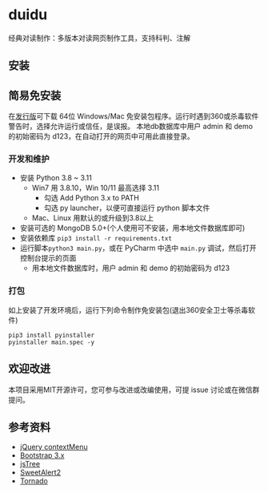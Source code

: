 ﻿# duidu

经典对读制作：多版本对读网页制作工具，支持科判、注解

## 安装

## 简易免安装

在[发行版](releases)可下载 64位 Windows/Mac 免安装包程序。运行时遇到360或杀毒软件警告时，选择允许运行或信任，是误报。
本地db数据库中用户 admin 和 demo 的初始密码为 d123，在自动打开的网页中可用此直接登录。

### 开发和维护

- 安装 Python 3.8 ~ 3.11
  - Win7 用 3.8.10，Win 10/11 最高选择 3.11
    - 勾选 Add Python 3.x to PATH
    - 勾选 py launcher，以便可直接运行 python 脚本文件
  - Mac、Linux 用默认的或升级到3.8以上
- 安装可选的 MongoDB 5.0+(个人使用可不安装，用本地文件数据库即可)
- 安装依赖库 `pip3 install -r requirements.txt`
- 运行脚本`python3 main.py`，或在 PyCharm 中选中 `main.py` 调试，然后打开控制台提示的页面
  - 用本地文件数据库时，用户 admin 和 demo 的初始密码为 d123

### 打包

如上安装了开发环境后，运行下列命令制作免安装包(退出360安全卫士等杀毒软件)
```
pip3 install pyinstaller
pyinstaller main.spec -y
```

## 欢迎改进

本项目采用MIT开源许可，您可参与改进或改编使用，可提 issue 讨论或在微信群提问。

## 参考资料
- [jQuery contextMenu](https://swisnl.github.io/jQuery-contextMenu/docs.html)
- [Bootstrap 3.x](https://v3.bootcss.com/components/)
- [jsTree](https://www.bookstack.cn/read/jsTree-doc/)
- [SweetAlert2](https://sweetalert2.github.io)
- [Tornado](https://www.osgeo.cn/tornado/)
